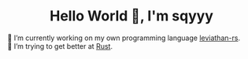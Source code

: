 <h1 align="center">
Hello World 👋, I'm sqyyy
</h1>

🔭 I’m currently working on my own programming language [leviathan-rs](https://github.com/sqyyy-jar/leviathan-rs).  
🦀 I’m trying to get better at [Rust](https://rust-lang.org).
